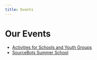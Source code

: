 ```yaml
---
title: Events
---
```


# Our Events

- [Activities for Schools and Youth Groups](/schools)
- [SourceBots Summer School](/sourcebots)